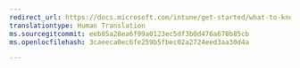 ```yaml
---
redirect_url: https://docs.microsoft.com/intune/get-started/what-to-know-before-you-start-microsoft-intune#intune-supported-web-browsers
translationtype: Human Translation
ms.sourcegitcommit: eeb85a28ea6f99a0123ec5df3b0d476a678b85cb
ms.openlocfilehash: 3caeeca0ec6fe259b5fbec02a2724eed3aa30d4a

---
```




<!--HONumber=Dec16_HO2-->


